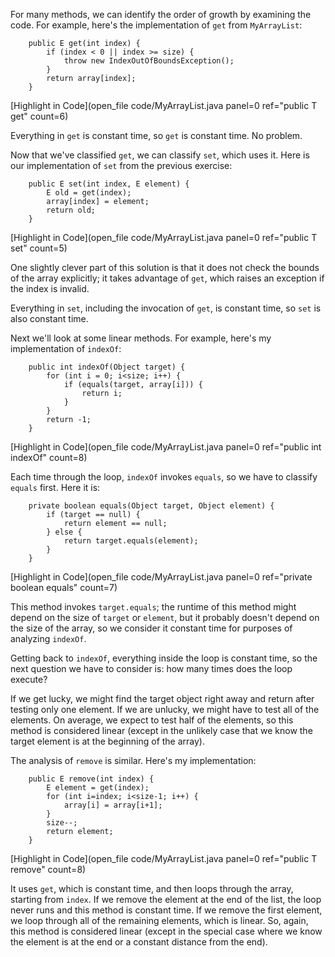 For many methods, we can identify the order of growth by examining the code. For example, here's the implementation of `get` from `MyArrayList`:

```code
    public E get(int index) {
        if (index < 0 || index >= size) {
            throw new IndexOutOfBoundsException();
        }
        return array[index];
    }
```
[Highlight in Code](open_file code/MyArrayList.java panel=0 ref="public T get" count=6)


Everything in `get` is constant time, so `get` is constant time. No problem.


Now that we've classified `get`, we can classify `set`, which uses it. Here is our implementation of `set` from the previous exercise:

```code
    public E set(int index, E element) {
        E old = get(index);
        array[index] = element;
        return old;
    }
```
[Highlight in Code](open_file code/MyArrayList.java panel=0 ref="public T set" count=5)


One slightly clever part of this solution is that it does not check the bounds of the array explicitly; it takes advantage of `get`, which raises an exception if the index is invalid.


Everything in `set`, including the invocation of `get`, is constant time, so `set` is also constant time.


Next we'll look at some linear methods. For example, here's my implementation of `indexOf`:

```code
    public int indexOf(Object target) {
        for (int i = 0; i<size; i++) {
            if (equals(target, array[i])) {
                return i;
            }
        }
        return -1;
    }
```
[Highlight in Code](open_file code/MyArrayList.java panel=0 ref="public int indexOf" count=8)


Each time through the loop, `indexOf` invokes `equals`, so we have to classify `equals` first. Here it is:

```code
    private boolean equals(Object target, Object element) {
        if (target == null) {
            return element == null;
        } else {
            return target.equals(element);
        }
    }
```
[Highlight in Code](open_file code/MyArrayList.java panel=0 ref="private boolean equals" count=7)


This method invokes `target.equals`; the runtime of this method might depend on the size of `target` or `element`, but it probably doesn't depend on the size of the array, so we consider it constant time for purposes of analyzing `indexOf`.


Getting back to `indexOf`, everything inside the loop is constant time, so the next question we have to consider is: how many times does the loop execute?

If we get lucky, we might find the target object right away and return after testing only one element. If we are unlucky, we might have to test all of the elements. On average, we expect to test half of the elements, so this method is considered linear (except in the unlikely case that we know the target element is at the beginning of the array).


The analysis of `remove` is similar. Here's my implementation:

```code
    public E remove(int index) {
        E element = get(index);
        for (int i=index; i<size-1; i++) {
            array[i] = array[i+1];
        }
        size--;
        return element;
    }
```
[Highlight in Code](open_file code/MyArrayList.java panel=0 ref="public T remove" count=8)


It uses `get`, which is constant time, and then loops through the array, starting from `index`. If we remove the element at the end of the list, the loop never runs and this method is constant time. If we remove the first element, we loop through all of the remaining elements, which is linear. So, again, this method is considered linear (except in the special case where we know the element is at the end or a constant distance from the end).